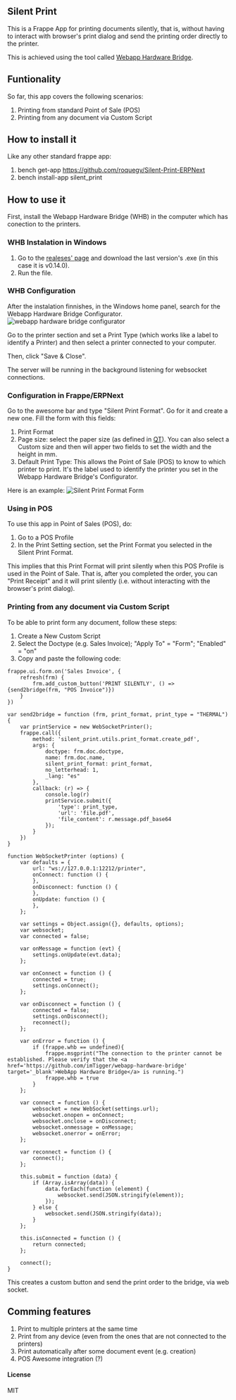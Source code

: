 ## Silent Print

This is a Frappe App for printing documents silently, that is, without having to interact with browser's print dialog and send the printing order directly to the printer.

This is achieved using the tool called [Webapp Hardware Bridge](https://github.com/imTigger/webapp-hardware-bridge).

## Funtionality

So far, this app covers the following scenarios:
1. Printing from standard Point of Sale (POS)
2. Printing from any document via Custom Script

## How to install it
Like any other standard frappe app:
1. bench get-app https://github.com/roquegv/Silent-Print-ERPNext
2. bench install-app silent_print

## How to use it

First, install the Webapp Hardware Bridge (WHB) in the computer which has conection to the printers.

### WHB Instalation in Windows
1. Go to the [realeses' page](https://github.com/imTigger/webapp-hardware-bridge/releases) and download the last version's .exe (in this case it is v0.14.0). 
2. Run the file.

### WHB Configuration
After the instalation finnishes, in the Windows home panel, search for the Webapp Hardware Bridge Configurator.
![webapp hardware bridge configurator](webapp-hardware-bridge-configurator.png)

Go to the printer section and set a Print Type (which works like a label to identify a Printer) and then select a printer connected to your computer.

Then, click "Save & Close".

The server will be running in the background listening for websocket connections.

### Configuration in Frappe/ERPNext
Go to the awesome bar and type "Silent Print Format". Go for it and create a new one. Fill the form with this fields:
1. Print Format
2. Page size: select the paper size (as defined in [QT](https://doc.qt.io/archives/qt-4.8/qprinter.html#PaperSize-enum)). You can also select a Custom size and then will apper two fields to set the width and the height in mm.
3. Default Print Type: This allows the Point of Sale (POS) to know to which printer to print. It's the label used to identify the printer you set in the Webapp Hardware Bridge's Configurator.

Here is an example:
![Silent Print Format Form](silent_print_format_form.png)

### Using in POS
To use this app in Point of Sales (POS), do:
1. Go to a POS Profile
2. In the Print Setting section, set the Print Format you selected in the Silent Print Format.

This implies that this Print Format will print silently when this POS Profile is used in the Point of Sale.
That is, after you completed the order, you can "Print Receipt" and it will print silently (i.e. without interacting with the browser's print dialog).

### Printing from any document via Custom Script
To be able to print form any document, follow these steps:
1. Create a New Custom Script
2. Select the Doctype (e.g. Sales Invoice); "Apply To" = "Form"; "Enabled" = "on"
3. Copy and paste the following code:
```
frappe.ui.form.on('Sales Invoice', {
	refresh(frm) {
		frm.add_custom_button('PRINT SILENTLY', () => {send2bridge(frm, "POS Invoice")})
	}
})

var send2bridge = function (frm, print_format, print_type = "THERMAL"){
    var printService = new WebSocketPrinter();
	frappe.call({
		method: 'silent_print.utils.print_format.create_pdf',
		args: {
			doctype: frm.doc.doctype,
			name: frm.doc.name,
			silent_print_format: print_format,
			no_letterhead: 1,
			_lang: "es"
		},
		callback: (r) => {
		    console.log(r)
			printService.submit({
				'type': print_type,
				'url': 'file.pdf',
				'file_content': r.message.pdf_base64
			});
		}
	})
}

function WebSocketPrinter (options) {
    var defaults = {
        url: "ws://127.0.0.1:12212/printer",
        onConnect: function () {
        },
        onDisconnect: function () {
        },
        onUpdate: function () {
        },
    };

    var settings = Object.assign({}, defaults, options);
    var websocket;
    var connected = false;

    var onMessage = function (evt) {
        settings.onUpdate(evt.data);
    };

    var onConnect = function () {
        connected = true;
        settings.onConnect();
    };

    var onDisconnect = function () {
        connected = false;
        settings.onDisconnect();
        reconnect();
    };
    
    var onError = function () {
        if (frappe.whb == undefined){
            frappe.msgprint("The connection to the printer cannot be established. Please verify that the <a href='https://github.com/imTigger/webapp-hardware-bridge' target='_blank'>WebApp Hardware Bridge</a> is running.")
            frappe.whb = true
        }
    };

    var connect = function () {
        websocket = new WebSocket(settings.url);
        websocket.onopen = onConnect;
        websocket.onclose = onDisconnect;
        websocket.onmessage = onMessage;
        websocket.onerror = onError;
    };

    var reconnect = function () {
        connect();
    };

    this.submit = function (data) {
        if (Array.isArray(data)) {
            data.forEach(function (element) {
                websocket.send(JSON.stringify(element));
            });
        } else {
            websocket.send(JSON.stringify(data));
        }
    };

    this.isConnected = function () {
        return connected;
    };

    connect();
}
```

This creates a custom button and send the print order to the bridge, via web socket.

## Comming features
1. Print to multiple printers at the same time
2. Print from any device (even from the ones that are not connected to the printers)
3. Print automatically after some document event (e.g. creation)
4. POS Awesome integration (?)

#### License

MIT